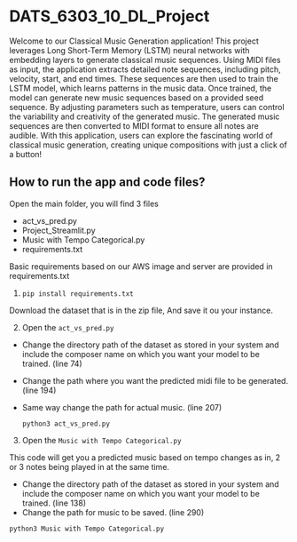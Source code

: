 # DATS_6303_10_DL_Project

Welcome to our Classical Music Generation application! This project leverages Long Short-Term Memory (LSTM) neural networks with embedding layers to generate classical music sequences. Using MIDI files as input, the application extracts detailed note sequences, including pitch, velocity, start, and end times. These sequences are then used to train the LSTM model, which learns patterns in the music data. Once trained, the model can generate new music sequences based on a provided seed sequence. By adjusting parameters such as temperature, users can control the variability and creativity of the generated music. The generated music sequences are then converted to MIDI format to ensure all notes are audible. With this application, users can explore the fascinating world of classical music generation, creating unique compositions with just a click of a button!

## How to run the app and code files?

Open the main folder, you will find 3 files
- act_vs_pred.py
- Project_Streamlit.py
- Music with Tempo Categorical.py
- requirements.txt

Basic requirements based on our AWS image and server are provided in requirements.txt


1. ```pip install requirements.txt```

Download the dataset that is in the zip file, And save it ou your instance.

2. Open the ```act_vs_pred.py```
  
- Change the directory path of the dataset as stored in your system and include the composer name on which you want your model to be trained. (line 74)
- Change the path where you want the predicted midi file to be generated. (line 194)
- Same way change the path for actual music. (line 207)

  ```python3 act_vs_pred.py```


3. Open the ```Music with Tempo Categorical.py```

This code will get you a predicted music based on tempo changes as in, 2 or 3 notes being played in at the same time.

- Change the directory path of the dataset as stored in your system and include the composer name on which you want your model to be trained. (line 138)
- Change the path for music to be saved. (line 290)

```python3 Music with Tempo Categorical.py```




